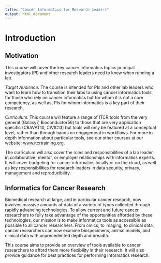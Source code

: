 ```yaml
---
title: "Cancer Informatics for Research Leaders"
output: html_document
---
```


# Introduction 

## Motivation
This course will cover the key cancer informatics topics principal investigators (PI) and other research leaders need to know when running a lab. 

_Target Audience:_ 
The course is intended for PIs and other lab leaders who want to learn how to transition their labs to using cancer informatics tools, for those who rely on cancer informatics but for whom it is not a core competency, as well as, PIs for whom informatics is a key part of their research. 

_Curriculum:_
This course will feature a range of ITCR tools from the very general (Galaxy7, Bioconductor56) to those that are very application specific (CRAVAT10, CIVIC13) but tools will only be featured at a conceptual level, rather than through hands on engagement in workflows. For more in-depth information about particular tools, see our other courses at our website: www.itcrtraining.org. 

The curriculum will also cover the roles and responsibilities of a lab leader in collaborative, mentor, or employer relationships with informatics experts. It will cover budgeting for cancer informatics locally or on the cloud, as well as key responsibilities for research leaders in data security, privacy, management and reproducibility.  


## Informatics for Cancer Research

Biomedical research at large, and in particular cancer research, now involves massive amounts of data of a variety of types collected through rapidly advancing technologies. To allow current and future cancer researchers to fully take advantage of the opportunities afforded by these technologies, our mission is to make informatics tools as accessible as possible to all cancer researchers.  From omics, to imaging, to clinical data, cancer researchers can now examine biospecimens, animal models, and clinical data with unprecedented depth and breadth.

This course aims to provide an overview of tools available to cancer researchers to afford them more flexibility in their research. It will also provide guidance for best practices for performing informatics research.




